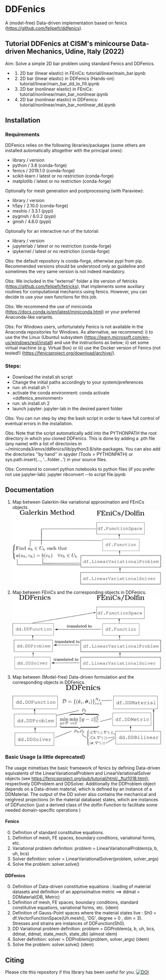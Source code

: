 
# DDFenics
A (model-free) Data-driven implementation based on fenics (https://github.com/felipefr/ddfenics).

## Tutorial DDFenics at CISM's minicourse Data-driven Mechanics, Udine, Italy (2022) 
Aim: Solve a simple 2D bar problem using standard Fenics and DDFenics.
- 1) 2D bar (linear elastic) in FEniCs: tutorial/linear/main_bar.ipynb
- 2) 2D bar (linear elastic) in DDFenics (Hands-on): tutorial/linear/main_bar_dd_to_fill.ipynb
- 3) 2D bar (nonlinear elastic) in FEniCs: tutorial/nonlinear/main_bar_nonlinear.ipynb
- 4) 2D bar (nonlinear elastic) in DDFenics: tutorial/nonlinear/main_bar_nonlinear_dd.ipynb

## Installation 

### Requirements
DDFenics relies on the following libraries/packages (some others are installed automatically altogether with the principal ones):
- library  /        version
- python   /        3.8 (conda-forge) 
- fenics   /        2019.1.0   (conda-forge)
- scikit-learn /  latest or no restriction (conda-forge)
- matplotlib	/  latest or no restriction (conda-forge)

Optionally for mesh generation and postprocessing (with Paraview):
- library   /    version
- h5py      /    2.10.0 (conda-forge)
- meshio    /    3.3.1  (pypi)
- pygmsh    /    6.0.2  (pypi)
- gmsh      /    4.6.0   (pypi)

Optionally for an interactive run of the tutorial:
- library  /  version
- jupyterlab / latest or no restriction (conda-forge)
- ipykernel	 /  latest or no restriction (conda-forge)

Obs: the default repository is conda-forge, otherwise pypi from pip. Recommended versions should be understood only as guideline and sometimes the very same version is not indeed mandatory.

Obs: We included in the "external" folder a lite version of fetricks (https://github.com/felipefr/fetricks), that implements some auxiliary routines for computational mechanics using fenics. However, you can decide to use your own functions for this job. 

Obs: We recommend the use of miniconda (https://docs.conda.io/en/latest/miniconda.html) or your preferred Anaconda-like variants.

Obs: For Windows users, unfortunately Fenics is not available in the Anaconda repositories for Windows. As alternative, we recommend: i) to use the the Linux (Ubuntu) subsystem (https://learn.microsoft.com/en-us/windows/wsl/install) and use the instructions as below; ii) set some virtual machine (e.g. Virtual Box) or iii) use the Docker version of Fenics (not tested!) (https://fenicsproject.org/download/archive/).

### Steps:
- Download the install.sh script
- Change the initial paths accordingly to your system/preferences
- run: sh install.sh 1
- activate the conda environment: conda activate <ddfenics_environment>
- run: sh install.sh 2
- launch jupyter: jupyter-lab in the desired parent folder

Obs: You can run step by step the bash script in order to have full control of eventual errors in the installation.

Obs: Note that the script automatically add into the PYTHONPATH the root directory in which you cloned DDFenics. This is done by adding a .pth file (any name) with a list of directories in ~/miniconda3/envs/ddfenics/lib/python3.8/site-packages. You can also add the directories ''by hand'' in spyder (Tools > PYTHONPATH) or sys.path.insert(..., '...folder...') in your source files.

Obs: Command to convert python notebooks to python files (if you prefer not use jupyter-lab): jupyter nbconvert --to script file.ipynb 

## Documentation
1. Map between Galerkin-like variational approximation and FEniCs objects.
![FenicsContinuum](FenicsContinuum.png)

2. Map between FEniCs and the corresponding objects in DDFenics.
![FenicsDDFenics](FenicsDDFenics.png)

3. Map between (Model-free) Data-driven formulation and the corresponding objects in DDFenics.
![DDFenics](DDFenics.png)

### Basic Usage (a little deprecated) 

The usage mimetises the basic framework of fenics by defining Data-driven equivalents of the LinearVariationalProblem
and LinearVariationalSolver objects (see https://fenicsproject.org/pub/tutorial/html/._ftut1018.html), respectively DDProblem and DDSolver.
Additionally the DDProblem object depends on a Data-driven material, which is defined by an instance of a DDMaterial. The output of the DD solver also contains
the mechanical and neighrest projections (in the material database) states, which are instances of DDFunction (just a derived class of the dolfin Function to facilitate 
some needed domain-specific operations )

#### Fenics

0. Definition of standard constitutive equations. 
1. Definition of mesh, FE spaces, boundary conditions, variational forms, etc. 
2. Variational problem definition: problem = LinearVariationalProblem(a, b, uh, bcs)
3. Solver definition: solver = LinearVariationalSolver(problem, solver_args) 
4. Solve the problem: solver.solve()


#### DDFenics

0. Definition of Data-driven constitutive equations : loading of material datasets and definition of an approximative metric ==> ddmat = DDMaterial(DB, Metric) 
1. Definition of mesh, FE spaces, boundary conditions, standard constitutive equations, variational forms, etc. (idem)
2. Definition of Gauss-Point spaces where the material states live : Sh0 = df.VectorFunctionSpace(Uh.mesh(), 'DG', degree = 0 , dim = 3). 
Stresses and strains are instances of DDFunction(Sh0). 
3. DD Variational problem definition: problem = DDProblem(a, b, uh, bcs, ddmat, ddmat, state_mech, state_db) (almost idem)
4. Solver definition: solver = DDProblem(problem, solver_args) (idem) 
5. Solve the problem: solver.solve() (idem)

## Citing
Please cite this repository if this library has been useful for you.
[![DOI](https://zenodo.org/badge/545056382.svg)](https://zenodo.org/badge/latestdoi/545056382)
